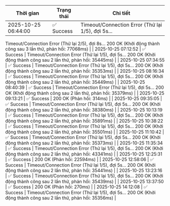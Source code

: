 | Thời gian | Trạng thái | Chi tiết |
|---|---|---|
| 2025-10-25 06:44:00 | ✅ Success | Timeout/Connection Error (Thử lại 1/5), đợi 5s...
Timeout/Connection Error (Thử lại 2/5), đợi 8s...
200 OK (Khởi động thành công sau 3 lần thử, phản hồi: 77068ms) |
| 2025-10-25 07:12:52 | ✅ Success | Timeout/Connection Error (Thử lại 1/5), đợi 5s...
200 OK (Khởi động thành công sau 2 lần thử, phản hồi: 35445ms) |
| 2025-10-25 07:34:55 | ✅ Success | Timeout/Connection Error (Thử lại 1/5), đợi 5s...
200 OK (Khởi động thành công sau 2 lần thử, phản hồi: 35353ms) |
| 2025-10-25 08:16:34 | ✅ Success | Timeout/Connection Error (Thử lại 1/5), đợi 5s...
200 OK (Khởi động thành công sau 2 lần thử, phản hồi: 35449ms) |
| 2025-10-25 08:40:39 | ✅ Success | Timeout/Connection Error (Thử lại 1/5), đợi 5s...
200 OK (Khởi động thành công sau 2 lần thử, phản hồi: 35379ms) |
| 2025-10-25 09:13:21 | ✅ Success | 200 OK (Phản hồi: 314ms) |
| 2025-10-25 09:35:05 | ✅ Success | Timeout/Connection Error (Thử lại 1/5), đợi 5s...
200 OK (Khởi động thành công sau 2 lần thử, phản hồi: 38380ms) |
| 2025-10-25 10:13:19 | ✅ Success | Timeout/Connection Error (Thử lại 1/5), đợi 5s...
200 OK (Khởi động thành công sau 2 lần thử, phản hồi: 35891ms) |
| 2025-10-25 10:38:22 | ✅ Success | Timeout/Connection Error (Thử lại 1/5), đợi 5s...
200 OK (Khởi động thành công sau 2 lần thử, phản hồi: 35501ms) |
| 2025-10-25 11:10:42 | ✅ Success | Timeout/Connection Error (Thử lại 1/5), đợi 5s...
200 OK (Khởi động thành công sau 2 lần thử, phản hồi: 35373ms) |
| 2025-10-25 11:35:34 | ✅ Success | Timeout/Connection Error (Thử lại 1/5), đợi 5s...
200 OK (Khởi động thành công sau 2 lần thử, phản hồi: 43341ms) |
| 2025-10-25 12:25:31 | ✅ Success | 200 OK (Phản hồi: 22594ms) |
| 2025-10-25 12:58:06 | ✅ Success | Timeout/Connection Error (Thử lại 1/5), đợi 5s...
200 OK (Khởi động thành công sau 2 lần thử, phản hồi: 35441ms) |
| 2025-10-25 13:23:16 | ✅ Success | Timeout/Connection Error (Thử lại 1/5), đợi 5s...
200 OK (Khởi động thành công sau 2 lần thử, phản hồi: 35439ms) |
| 2025-10-25 13:37:50 | ✅ Success | 200 OK (Phản hồi: 270ms) |
| 2025-10-25 14:12:08 | ✅ Success | Timeout/Connection Error (Thử lại 1/5), đợi 5s...
200 OK (Khởi động thành công sau 2 lần thử, phản hồi: 35356ms) |
